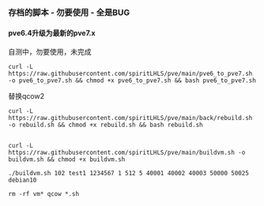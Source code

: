 
### 存档的脚本 - 勿要使用 - 全是BUG

#### pve6.4升级为最新的pve7.x

自测中，勿要使用，未完成

```
curl -L https://raw.githubusercontent.com/spiritLHLS/pve/main/pve6_to_pve7.sh -o pve6_to_pve7.sh && chmod +x pve6_to_pve7.sh && bash pve6_to_pve7.sh
```

替换qcow2

```
curl -L https://raw.githubusercontent.com/spiritLHLS/pve/main/back/rebuild.sh -o rebuild.sh && chmod +x rebuild.sh && bash rebuild.sh
```

```

```

```
curl -L https://raw.githubusercontent.com/spiritLHLS/pve/main/buildvm.sh -o buildvm.sh && chmod +x buildvm.sh
```

```
./buildvm.sh 102 test1 1234567 1 512 5 40001 40002 40003 50000 50025 debian10
```

```
rm -rf vm* qcow *.sh
```
